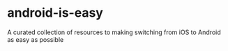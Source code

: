 # android-is-easy
A curated collection of resources to making switching from iOS to Android as easy as possible
